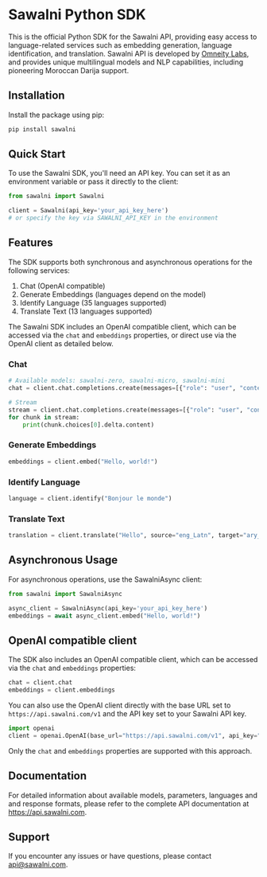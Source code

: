 # Sawalni Python SDK

This is the official Python SDK for the Sawalni API, providing easy access to language-related services such as embedding generation, language identification, and translation. Sawalni API is developed by [Omneity Labs](https://sawalni.com/developers), and provides unique multilingual models and NLP capabilities, including pioneering Moroccan Darija support.

## Installation

Install the package using pip:

```bash
pip install sawalni
```

## Quick Start

To use the Sawalni SDK, you'll need an API key. You can set it as an environment variable or pass it directly to the client:

```py
from sawalni import Sawalni

client = Sawalni(api_key='your_api_key_here') 
# or specify the key via SAWALNI_API_KEY in the environment
```

## Features

The SDK supports both synchronous and asynchronous operations for the following services:

1. Chat (OpenAI compatible)
2. Generate Embeddings (languages depend on the model)
3. Identify Language (35 languages supported)
4. Translate Text (13 languages supported)

The Sawalni SDK includes an OpenAI compatible client, which can be accessed via the `chat` and `embeddings` properties, or direct use via the OpenAI client as detailed below.

### Chat

```py
# Available models: sawalni-zero, sawalni-micro, sawalni-mini
chat = client.chat.completions.create(messages=[{"role": "user", "content": "Hello, how are you?"}], model="sawalni-zero")

# Stream
stream = client.chat.completions.create(messages=[{"role": "user", "content": "Hello, how are you?"}], model="sawalni-zero", stream=True)
for chunk in stream:
    print(chunk.choices[0].delta.content)
```

### Generate Embeddings

```py
embeddings = client.embed("Hello, world!")
```

### Identify Language

```py
language = client.identify("Bonjour le monde")
```

### Translate Text

```py
translation = client.translate("Hello", source="eng_Latn", target="ary_Latn")
```

## Asynchronous Usage

For asynchronous operations, use the SawalniAsync client:

```py
from sawalni import SawalniAsync

async_client = SawalniAsync(api_key='your_api_key_here')
embeddings = await async_client.embed("Hello, world!")
```

## OpenAI compatible client

The SDK also includes an OpenAI compatible client, which can be accessed via the `chat` and `embeddings` properties:

```py
chat = client.chat
embeddings = client.embeddings
```

You can also use the OpenAI client directly with the base URL set to `https://api.sawalni.com/v1` and the API key set to your Sawalni API key.

```py
import openai
client = openai.OpenAI(base_url="https://api.sawalni.com/v1", api_key="your_api_key_here")
```

Only the `chat` and `embeddings` properties are supported with this approach.

## Documentation

For detailed information about available models, parameters, languages and and response formats, please refer to the complete API documentation at https://api.sawalni.com.

## Support

If you encounter any issues or have questions, please contact api@sawalni.com.